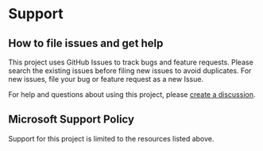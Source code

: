 # Support

## How to file issues and get help

This project uses GitHub Issues to track bugs and feature requests. Please
search the existing issues before filing new issues to avoid duplicates. For new
issues, file your bug or feature request as a new Issue.

For help and questions about using this project, please
[create a discussion](https://github.com/microsoft/vscode-docker/discussions).

## Microsoft Support Policy

Support for this project is limited to the resources listed above.
